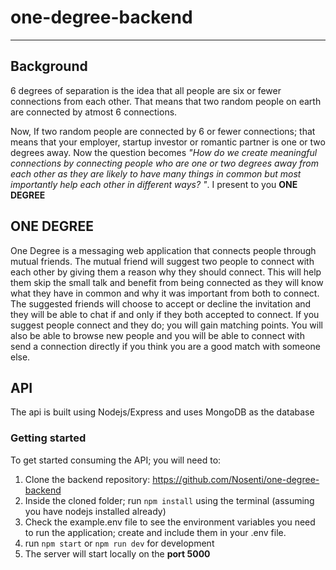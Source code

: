 # one-degree-backend
---

## Background
6 degrees of separation is the idea that all people are six or fewer connections from each other. That means that two random people on earth are connected by atmost 6 connections. 

Now, If two random people are connected by 6 or fewer connections; that means that your employer, startup investor or romantic partner is one or two degrees away. Now the question becomes *"How do we create meaningful connections by connecting people who are one or two degrees away from each other as they are likely to have many things in common but most importantly help each other in different ways? "*. I present to you **ONE DEGREE**

## ONE DEGREE
One Degree is a messaging web application that connects people through mutual friends. The mutual friend will suggest two people to connect with each other by giving them a reason why they should connect. This will help them skip the small talk and benefit from being connected as they will know what they have in common and why it was important from both to connect. The suggested friends will choose to accept or decline the invitation and they will be able to chat if and only if they both accepted to connect. 
If you suggest people connect and they do; you will gain matching points. You will also be able to browse new people and you will be able to connect with send a connection directly if you think you are a good match with someone else.

## API
The api is built using Nodejs/Express and uses MongoDB as the database
### Getting started
To get started consuming the API; you will need to:
1. Clone the backend repository: https://github.com/Nosenti/one-degree-backend
2. Inside the cloned folder; run `npm install` using the terminal (assuming you have nodejs installed already)
3. Check the example.env file to see the environment variables you need to run the application; create and include them in your .env file.
4. run `npm start` or `npm run dev` for development
5. The server will start locally on the **port 5000**
